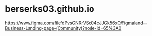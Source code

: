 # berserks03.github.io
https://www.figma.com/file/dPvsGNRrVSc04cJJGk56xO/Figmaland--Business-Landing-page-(Community)?node-id=65%3A0